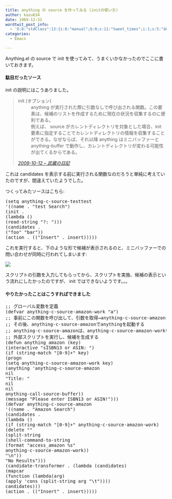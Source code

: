 ```yaml
---
title: anything の source を作ってみる (initの使い方)
author: kazu634
date: 1969-12-31
wordtwit_post_info:
  - 'O:8:"stdClass":13:{s:6:"manual";b:0;s:11:"tweet_times";i:1;s:5:"delay";i:0;s:7:"enabled";i:1;s:10:"separation";s:2:"60";s:7:"version";s:3:"3.7";s:14:"tweet_template";b:0;s:6:"status";i:2;s:6:"result";a:0:{}s:13:"tweet_counter";i:2;s:13:"tweet_log_ids";a:1:{i:0;i:4879;}s:9:"hash_tags";a:0:{}s:8:"accounts";a:1:{i:0;s:7:"kazu634";}}'
categories:
  - Emacs

---
```

<div class="section">
<p>
    Anything.el の source で init を使ってみて、うまくいかなかったのでここに書いておきます。
</p>
  
<h4>
    駄目だったソース
</h4>
  
<p>
    init の説明にはこうありました。
</p>
  
<blockquote title="2009-10-12 - 武蔵の日記" cite="http://d.hatena.ne.jp/sirocco634/20091012#1255336649">
<dl>
<dt>
        init (オプション)
</dt>
      
<dd>
        anything が実行された際に引数なしで呼び出される関数。この要素は、候補のリストを作成するために現在の状況を収集するのに便利である。<br />例えば、 source がカレントディレクトリを対象とした場合、init 要素に指定することでカレントディレクトリの情報を収集することができる。なぜならば、それ以降 anything はミニバッファーと anything-buffer で動作し、カレントディレクトリが変わる可能性が出てくるからである。
</dd>
</dl>
    
<p>
<cite><a href="http://d.hatena.ne.jp/sirocco634/20091012#1255336649" onclick="__gaTracker('send', 'event', 'outbound-article', 'http://d.hatena.ne.jp/sirocco634/20091012#1255336649', '2009-10-12 &#8211; 武蔵の日記');" target="_blank">2009-10-12 &#8211; 武蔵の日記</a></cite>
</p>
</blockquote>
  
<p>
    これは candidates を表示する前に実行される関数なのだろうと単純に考えていたのですが、間違えていたようでした。
</p>
  
<p>
    つくってみたソースはこちら:
</p>
  
<pre class="syntax-highlight">
<span class="synSpecial">(</span><span class="synStatement">setq</span> anything-c-source-testtest
<span class="synSpecial">'((</span>name . <span class="synConstant">&#34;test Search&#34;</span><span class="synSpecial">)</span>
<span class="synSpecial">(</span>init .
<span class="synSpecial">(</span><span class="synStatement">lambda</span> <span class="synSpecial">()</span>
<span class="synSpecial">(</span>read-string <span class="synConstant">&#34;?: &#34;</span><span class="synSpecial">)))</span>
<span class="synSpecial">(</span>candidates .
<span class="synSpecial">(</span><span class="synConstant">&#34;foo&#34;</span> <span class="synConstant">&#34;bar&#34;</span><span class="synSpecial">))</span>
<span class="synSpecial">(</span>action . <span class="synSpecial">((</span><span class="synConstant">&#34;Insert&#34;</span> . insert<span class="synSpecial">)))))</span>
</pre>
  
<p>
    これを実行すると、下のような形で候補が表示されるのと、ミニバッファーでの問い合わせが同時に行われてしまいます:
</p>
  
<p>
<center>
</center>
</p>
  
<p>
<a href="http://flickr.com/photos/42332031@N02/4052410201/" onclick="__gaTracker('send', 'event', 'outbound-article', 'http://flickr.com/photos/42332031@N02/4052410201/', '');" title="駄目なsourceの例"><img src="http://farm3.static.flickr.com/2726/4052410201_0eb41915b0.jpg" /></a>
</p></p> 
  
<p>
    スクリプトの引数を入力してもらってから、スクリプトを実施、候補の表示という流れにしたかったのですが、 init ではできないようです。。。
</p>
  
<h4>
    やりたかったことはこうすればできました
</h4>
  
<pre class="syntax-highlight">
<span class="synComment">;; グローバル変数を定義</span>
<span class="synSpecial">(</span><span class="synStatement">defvar</span> anything-c-source-amazon-work <span class="synConstant">&#34;a&#34;</span><span class="synSpecial">)</span>
<span class="synComment">;; 事前にこの関数を呼び出して、引数を取得→anything-c-source-amazon-workに代入</span>
<span class="synComment">;; その後、anything-c-source-amazonでanythingを起動する</span>
<span class="synComment">;; anything-c-source-amazonは、anything-c-source-amazon-workを引数として</span>
<span class="synComment">;; 外部スクリプトを実行し、候補を生成する</span>
<span class="synSpecial">(</span><span class="synStatement">defun</span> anything_amazon <span class="synSpecial">(</span>key<span class="synSpecial">)</span>
<span class="synSpecial">(</span>interactive <span class="synConstant">&#34;sISBN13 or ASIN: &#34;</span><span class="synSpecial">)</span>
<span class="synSpecial">(</span><span class="synStatement">if</span> <span class="synSpecial">(</span>string-match <span class="synConstant">&#34;[0-9]+&#34;</span> key<span class="synSpecial">)</span>
<span class="synSpecial">(</span><span class="synStatement">progn</span>
<span class="synSpecial">(</span><span class="synStatement">setq</span> anything-c-source-amazon-work key<span class="synSpecial">)</span>
<span class="synSpecial">(</span>anything <span class="synSpecial">'</span><span class="synIdentifier">anything-c-source-amazon</span>
<span class="synStatement">nil</span>
<span class="synConstant">&#34;Title: &#34;</span>
<span class="synStatement">nil</span>
<span class="synStatement">nil</span>
anything-call-source-buffer<span class="synSpecial">))</span>
<span class="synSpecial">(</span>message <span class="synConstant">&#34;Please enter ISBN13 or ASIN!&#34;</span><span class="synSpecial">)))</span>
<span class="synSpecial">(</span><span class="synStatement">defvar</span> anything-c-source-amazon
<span class="synSpecial">'((</span>name . <span class="synConstant">&#34;Amazon Search&#34;</span><span class="synSpecial">)</span>
<span class="synSpecial">(</span>candidates .
<span class="synSpecial">(</span><span class="synStatement">lambda</span> <span class="synSpecial">()</span>
<span class="synSpecial">(</span><span class="synStatement">if</span> <span class="synSpecial">(</span>string-match <span class="synConstant">&#34;[0-9]+&#34;</span> anything-c-source-amazon-work<span class="synSpecial">)</span>
<span class="synSpecial">(</span><span class="synStatement">delete</span> <span class="synConstant">&#34;&#34;</span>
<span class="synSpecial">(</span>split-string
<span class="synSpecial">(</span>shell-command-to-string
<span class="synSpecial">(</span><span class="synStatement">format</span> <span class="synConstant">&#34;access_amazon %s&#34;</span>
anything-c-source-amazon-work<span class="synSpecial">))</span>
<span class="synConstant">&#34;\n&#34;</span><span class="synSpecial">))</span>
<span class="synConstant">&#34;No Results&#34;</span><span class="synSpecial">)))</span>
<span class="synSpecial">(</span>candidate-transformer . <span class="synSpecial">(</span><span class="synStatement">lambda</span> <span class="synSpecial">(</span>candidates<span class="synSpecial">)</span>
<span class="synSpecial">(</span><span class="synStatement">mapcar</span>
<span class="synSpecial">(</span><span class="synStatement">function</span> <span class="synSpecial">(</span><span class="synStatement">lambda</span><span class="synSpecial">(</span>arg<span class="synSpecial">)</span>
<span class="synSpecial">(</span><span class="synStatement">apply</span> '<span class="synStatement">cons</span> <span class="synSpecial">(</span>split-string arg <span class="synConstant">&#34;\t&#34;</span><span class="synSpecial">))))</span>
candidates<span class="synSpecial">)))</span>
<span class="synSpecial">(</span>action . <span class="synSpecial">((</span><span class="synConstant">&#34;Insert&#34;</span> . insert<span class="synSpecial">)))))</span>
</pre>
</div>
